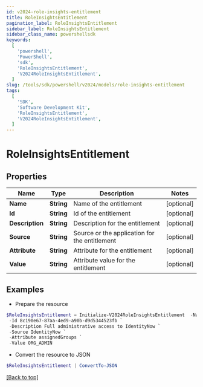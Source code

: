 ```yaml
---
id: v2024-role-insights-entitlement
title: RoleInsightsEntitlement
pagination_label: RoleInsightsEntitlement
sidebar_label: RoleInsightsEntitlement
sidebar_class_name: powershellsdk
keywords:
  [
    'powershell',
    'PowerShell',
    'sdk',
    'RoleInsightsEntitlement',
    'V2024RoleInsightsEntitlement',
  ]
slug: /tools/sdk/powershell/v2024/models/role-insights-entitlement
tags:
  [
    'SDK',
    'Software Development Kit',
    'RoleInsightsEntitlement',
    'V2024RoleInsightsEntitlement',
  ]
---
```


# RoleInsightsEntitlement

## Properties

| Name | Type | Description | Notes |
| --- | --- | --- | --- |
| **Name** | **String** | Name of the entitlement | [optional] |
| **Id** | **String** | Id of the entitlement | [optional] |
| **Description** | **String** | Description for the entitlement | [optional] |
| **Source** | **String** | Source or the application for the entitlement | [optional] |
| **Attribute** | **String** | Attribute for the entitlement | [optional] |
| **Value** | **String** | Attribute value for the entitlement | [optional] |

## Examples

- Prepare the resource

```powershell
$RoleInsightsEntitlement = Initialize-V2024RoleInsightsEntitlement  -Name Administrator `
 -Id 8c190e67-87aa-4ed9-a90b-d9d5344523fb `
 -Description Full administrative access to IdentityNow `
 -Source IdentityNow `
 -Attribute assignedGroups `
 -Value ORG_ADMIN
```

- Convert the resource to JSON

```powershell
$RoleInsightsEntitlement | ConvertTo-JSON
```

[[Back to top]](#)

